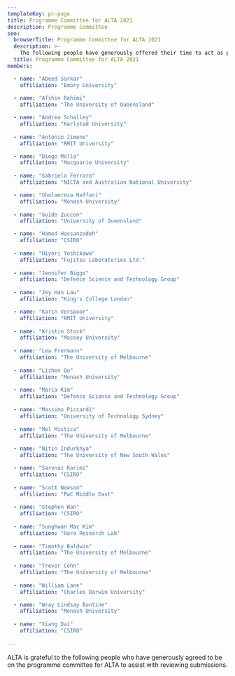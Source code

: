 ```yaml
---
templateKey: pc-page
title: Programme Committee for ALTA 2021
description: Programme Committee
seo:
  browserTitle: Programme Committee for ALTA 2021
  description: >-
    The following people have generously offered their time to act as programme committee members for ALTA
  title: Programme Committee for ALTA 2021
members:

  - name: "Abeed Sarkar"
    affiliation: "Emory University"
    
  - name: "Afshin Rahimi"
    affiliation: "The University of Queensland"

  - name: "Andrea Schalley"
    affiliation: "Karlstad University"
    
  - name: "Antonio Jimeno"
    affiliation: "RMIT University"

  - name: "Diego Molla"
    affiliation: "Macquarie University"
  
  - name: "Gabriela Ferraro"
    affiliation: "NICTA and Australian National University"

  - name: "Gholamreza Haffari"
    affiliation: "Monash University"
  
  - name: "Guido Zuccon"
    affiliation: "University of Queensland"

  - name: "Hamed Hassanzadeh"
    affiliation: "CSIRO"
    
  - name: "Hiyori Yoshikawa"
    affiliation: "Fujitsu Laboratories Ltd."
    
  - name: "Jennifer Biggs"
    affiliation: "Defence Science and Technology Group"
    
  - name: "Jey Han Lau"
    affiliation: "King's College London"

  - name: "Karin Verspoor"
    affiliation: "RMIT University"
    
  - name: "Kristin Stock"
    affiliation: "Massey University"
    
  - name: "Lea Frermann"
    affiliation: "The University of Melbourne"
    
  - name: "Lizhen Qu"
    affiliation: "Monash University"
    
  - name: "Maria Kim"
    affiliation: "Defence Science and Technology Group"
    
  - name: "Massimo Piccardi"
    affiliation: "University of Technology Sydney"
    
  - name: "Mel Mistica"
    affiliation: "The University of Melbourne"
    
  - name: "Nitin Indurkhya"
    affiliation: "The University of New South Wales"

  - name: "Sarvnaz Karimi"
    affiliation: "CSIRO"
    
  - name: "Scott Nowson"
    affiliation: "PwC Middle East"
    
  - name: "Stephen Wan"
    affiliation: "CSIRO"
    
  - name: "Sunghwan Mac Kim"
    affiliation: "Hara Research Lab"
    
  - name: "Timothy Baldwin"
    affiliation: "The University of Melbourne"
    
  - name: "Trevor Cohn"
    affiliation: "The University of Melbourne"
  
  - name: "William Lane"
    affiliation: "Charles Darwin University"

  - name: "Wray Lindsay Buntine"
    affiliation: "Monash University"
    
  - name: "Xiang Dai"
    affiliation: "CSIRO"
 
---
```


ALTA is grateful to the following people who have generously agreed to be on the programme committee for ALTA to assist with reviewing submissions.
